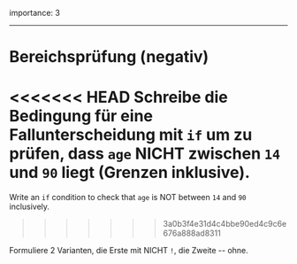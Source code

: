 importance: 3

---

# Bereichsprüfung (negativ)

<<<<<<< HEAD
Schreibe die Bedingung für eine Fallunterscheidung mit `if` um zu prüfen, dass `age` NICHT zwischen `14` und `90` liegt (Grenzen inklusive).
=======
Write an `if` condition to check that `age` is NOT between `14` and `90` inclusively.
>>>>>>> 3a0b3f4e31d4c4bbe90ed4c9c6e676a888ad8311

Formuliere 2 Varianten, die Erste mit NICHT `!`, die Zweite -- ohne.
